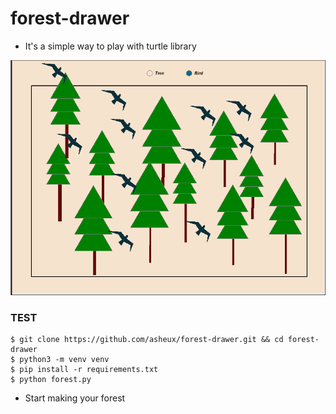 # forest-drawer

- It's a simple way to play with turtle library

![forest](https://github.com/asheux/forest-drawer/blob/master/forest.png?raw=true)


### TEST

```
$ git clone https://github.com/asheux/forest-drawer.git && cd forest-drawer
$ python3 -m venv venv
$ pip install -r requirements.txt
$ python forest.py
```

- Start making your forest
